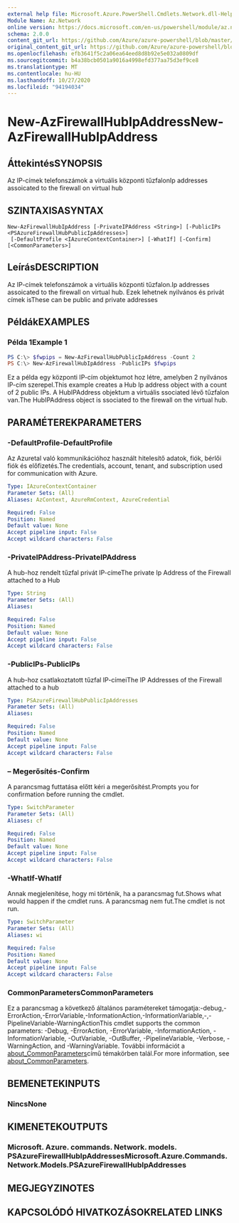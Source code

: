 ```yaml
---
external help file: Microsoft.Azure.PowerShell.Cmdlets.Network.dll-Help.xml
Module Name: Az.Network
online version: https://docs.microsoft.com/en-us/powershell/module/az.network/new-azfirewallhubipaddress
schema: 2.0.0
content_git_url: https://github.com/Azure/azure-powershell/blob/master/src/Network/Network/help/New-AzFirewallHubIpAddress.md
original_content_git_url: https://github.com/Azure/azure-powershell/blob/master/src/Network/Network/help/New-AzFirewallHubIpAddress.md
ms.openlocfilehash: efb3641f5c2a06ea64eed8d8b92e5e032a0809df
ms.sourcegitcommit: b4a38bcb0501a9016a4998efd377aa75d3ef9ce8
ms.translationtype: MT
ms.contentlocale: hu-HU
ms.lasthandoff: 10/27/2020
ms.locfileid: "94194034"
---
```

# <span data-ttu-id="50e0e-101">New-AzFirewallHubIpAddress</span><span class="sxs-lookup"><span data-stu-id="50e0e-101">New-AzFirewallHubIpAddress</span></span>

## <span data-ttu-id="50e0e-102">Áttekintés</span><span class="sxs-lookup"><span data-stu-id="50e0e-102">SYNOPSIS</span></span>
<span data-ttu-id="50e0e-103">Az IP-címek telefonszámok a virtuális központi tűzfalon</span><span class="sxs-lookup"><span data-stu-id="50e0e-103">Ip addresses assoicated to the firewall on virtual hub</span></span>

## <span data-ttu-id="50e0e-104">SZINTAXISA</span><span class="sxs-lookup"><span data-stu-id="50e0e-104">SYNTAX</span></span>

```
New-AzFirewallHubIpAddress [-PrivateIPAddress <String>] [-PublicIPs <PSAzureFirewallHubPublicIpAddresses>]
 [-DefaultProfile <IAzureContextContainer>] [-WhatIf] [-Confirm] [<CommonParameters>]
```

## <span data-ttu-id="50e0e-105">Leírás</span><span class="sxs-lookup"><span data-stu-id="50e0e-105">DESCRIPTION</span></span>
<span data-ttu-id="50e0e-106">Az IP-címek telefonszámok a virtuális központi tűzfalon.</span><span class="sxs-lookup"><span data-stu-id="50e0e-106">Ip addresses assoicated to the firewall on virtual hub.</span></span> <span data-ttu-id="50e0e-107">Ezek lehetnek nyilvános és privát címek is</span><span class="sxs-lookup"><span data-stu-id="50e0e-107">These can be public and private addresses</span></span>

## <span data-ttu-id="50e0e-108">Példák</span><span class="sxs-lookup"><span data-stu-id="50e0e-108">EXAMPLES</span></span>

### <span data-ttu-id="50e0e-109">Példa 1</span><span class="sxs-lookup"><span data-stu-id="50e0e-109">Example 1</span></span>
```powershell
PS C:\> $fwpips = New-AzFirewallHubPublicIpAddress -Count 2
PS C:\> New-AzFirewallHubIpAddress -PublicIPs $fwpips
```

<span data-ttu-id="50e0e-110">Ez a példa egy központi IP-cím objektumot hoz létre, amelyben 2 nyilvános IP-cím szerepel.</span><span class="sxs-lookup"><span data-stu-id="50e0e-110">This example creates a Hub Ip address object with a count of 2 public IPs.</span></span> <span data-ttu-id="50e0e-111">A HubIPAddress objektum a virtuális ssociated lévő tűzfalon van.</span><span class="sxs-lookup"><span data-stu-id="50e0e-111">The HubIPAddress object is ssociated to the firewall on the virtual hub.</span></span>

## <span data-ttu-id="50e0e-112">PARAMÉTEREK</span><span class="sxs-lookup"><span data-stu-id="50e0e-112">PARAMETERS</span></span>

### <span data-ttu-id="50e0e-113">-DefaultProfile</span><span class="sxs-lookup"><span data-stu-id="50e0e-113">-DefaultProfile</span></span>
<span data-ttu-id="50e0e-114">Az Azuretal való kommunikációhoz használt hitelesítő adatok, fiók, bérlői fiók és előfizetés.</span><span class="sxs-lookup"><span data-stu-id="50e0e-114">The credentials, account, tenant, and subscription used for communication with Azure.</span></span>

```yaml
Type: IAzureContextContainer
Parameter Sets: (All)
Aliases: AzContext, AzureRmContext, AzureCredential

Required: False
Position: Named
Default value: None
Accept pipeline input: False
Accept wildcard characters: False
```

### <span data-ttu-id="50e0e-115">-PrivateIPAddress</span><span class="sxs-lookup"><span data-stu-id="50e0e-115">-PrivateIPAddress</span></span>
<span data-ttu-id="50e0e-116">A hub-hoz rendelt tűzfal privát IP-címe</span><span class="sxs-lookup"><span data-stu-id="50e0e-116">The private Ip Address of the Firewall attached to a Hub</span></span>

```yaml
Type: String
Parameter Sets: (All)
Aliases:

Required: False
Position: Named
Default value: None
Accept pipeline input: False
Accept wildcard characters: False
```

### <span data-ttu-id="50e0e-117">-PublicIPs</span><span class="sxs-lookup"><span data-stu-id="50e0e-117">-PublicIPs</span></span>
<span data-ttu-id="50e0e-118">A hub-hoz csatlakoztatott tűzfal IP-címei</span><span class="sxs-lookup"><span data-stu-id="50e0e-118">The IP Addresses of the Firewall attached to a hub</span></span>

```yaml
Type: PSAzureFirewallHubPublicIpAddresses
Parameter Sets: (All)
Aliases:

Required: False
Position: Named
Default value: None
Accept pipeline input: False
Accept wildcard characters: False
```

### <span data-ttu-id="50e0e-119">– Megerősítés</span><span class="sxs-lookup"><span data-stu-id="50e0e-119">-Confirm</span></span>
<span data-ttu-id="50e0e-120">A parancsmag futtatása előtt kéri a megerősítést.</span><span class="sxs-lookup"><span data-stu-id="50e0e-120">Prompts you for confirmation before running the cmdlet.</span></span>

```yaml
Type: SwitchParameter
Parameter Sets: (All)
Aliases: cf

Required: False
Position: Named
Default value: None
Accept pipeline input: False
Accept wildcard characters: False
```

### <span data-ttu-id="50e0e-121">-WhatIf</span><span class="sxs-lookup"><span data-stu-id="50e0e-121">-WhatIf</span></span>
<span data-ttu-id="50e0e-122">Annak megjelenítése, hogy mi történik, ha a parancsmag fut.</span><span class="sxs-lookup"><span data-stu-id="50e0e-122">Shows what would happen if the cmdlet runs.</span></span> <span data-ttu-id="50e0e-123">A parancsmag nem fut.</span><span class="sxs-lookup"><span data-stu-id="50e0e-123">The cmdlet is not run.</span></span>

```yaml
Type: SwitchParameter
Parameter Sets: (All)
Aliases: wi

Required: False
Position: Named
Default value: None
Accept pipeline input: False
Accept wildcard characters: False
```

### <span data-ttu-id="50e0e-124">CommonParameters</span><span class="sxs-lookup"><span data-stu-id="50e0e-124">CommonParameters</span></span>
<span data-ttu-id="50e0e-125">Ez a parancsmag a következő általános paramétereket támogatja:-debug,-ErrorAction,-ErrorVariable,-InformationAction,-InformationVariable,-,-PipelineVariable-WarningAction</span><span class="sxs-lookup"><span data-stu-id="50e0e-125">This cmdlet supports the common parameters: -Debug, -ErrorAction, -ErrorVariable, -InformationAction, -InformationVariable, -OutVariable, -OutBuffer, -PipelineVariable, -Verbose, -WarningAction, and -WarningVariable.</span></span> <span data-ttu-id="50e0e-126">További információt a [about_CommonParameters](http://go.microsoft.com/fwlink/?LinkID=113216)című témakörben talál.</span><span class="sxs-lookup"><span data-stu-id="50e0e-126">For more information, see [about_CommonParameters](http://go.microsoft.com/fwlink/?LinkID=113216).</span></span>

## <span data-ttu-id="50e0e-127">BEMENETEK</span><span class="sxs-lookup"><span data-stu-id="50e0e-127">INPUTS</span></span>

### <span data-ttu-id="50e0e-128">Nincs</span><span class="sxs-lookup"><span data-stu-id="50e0e-128">None</span></span>

## <span data-ttu-id="50e0e-129">KIMENETEK</span><span class="sxs-lookup"><span data-stu-id="50e0e-129">OUTPUTS</span></span>

### <span data-ttu-id="50e0e-130">Microsoft. Azure. commands. Network. models. PSAzureFirewallHubIpAddresses</span><span class="sxs-lookup"><span data-stu-id="50e0e-130">Microsoft.Azure.Commands.Network.Models.PSAzureFirewallHubIpAddresses</span></span>

## <span data-ttu-id="50e0e-131">MEGJEGYZI</span><span class="sxs-lookup"><span data-stu-id="50e0e-131">NOTES</span></span>

## <span data-ttu-id="50e0e-132">KAPCSOLÓDÓ HIVATKOZÁSOK</span><span class="sxs-lookup"><span data-stu-id="50e0e-132">RELATED LINKS</span></span>
